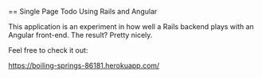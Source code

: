 == Single Page Todo Using Rails and Angular

This application is an experiment in how well a Rails backend plays with an Angular front-end. The result? Pretty nicely.

Feel free to check it out:

https://boiling-springs-86181.herokuapp.com/

